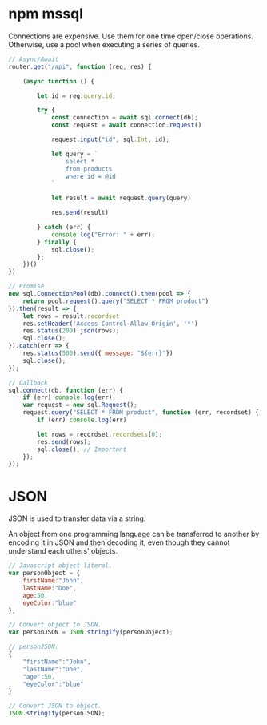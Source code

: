 # npm mssql

Connections are expensive. Use them for one time open/close operations. Otherwise, use a pool when executing a series of queries.

```Javascript
// Async/Await
router.get("/api", function (req, res) {

    (async function () {

        let id = req.query.id;

        try {
            const connection = await sql.connect(db);
            const request = await connection.request()

            request.input("id", sql.Int, id);

            let query = `
                select *
                from products
                where id = @id
            `

            let result = await request.query(query)

            res.send(result)

        } catch (err) {
            console.log("Error: " + err);
        } finally {
            sql.close();
        };
    })()
})

// Promise
new sql.ConnectionPool(db).connect().then(pool => {
    return pool.request().query("SELECT * FROM product")
}).then(result => {
    let rows = result.recordset
    res.setHeader('Access-Control-Allow-Origin', '*')
    res.status(200).json(rows);
    sql.close();
}).catch(err => {
    res.status(500).send({ message: "${err}"})
    sql.close();
});

// Callback
sql.connect(db, function (err) {
    if (err) console.log(err);
    var request = new sql.Request();
    request.query("SELECT * FROM product", function (err, recordset) {
        if (err) console.log(err)

        let rows = recordset.recordsets[0];
        res.send(rows);
        sql.close(); // Important
    });
});
```

# JSON

JSON is used to transfer data via a string.

An object from one programming language can be transferred to another by encoding it in JSON and then decoding it, even though they cannot understand each others' objects.

```Javascript
// Javascript object literal.
var personObject = {
    firstName:"John",
    lastName:"Doe",
    age:50,
    eyeColor:"blue"
};

// Convert object to JSON.
var personJSON = JSON.stringify(personObject);

// personJSON.
{
    "firstName":"John",
    "lastName":"Doe",
    "age":50,
    "eyeColor":"blue"
}

// Convert JSON to object.
JSON.stringify(personJSON);
```